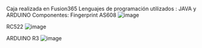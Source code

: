 Caja realizada en Fusion365
Lenguajes de programación utilizados : JAVA y ARDUINO
Componentes: 
Fingerprint AS608
![image](https://github.com/josuedeleon1224560/Fingerprint_Rc522_Arduino_Java/assets/64493954/41e701f5-0663-4733-8c25-4a00ab070afa)

RC522
![image](https://github.com/josuedeleon1224560/Fingerprint_Rc522_Arduino_Java/assets/64493954/1c1c36fd-cdfe-407c-a8b9-ef469408703d)

ARDUINO R3
![image](https://github.com/josuedeleon1224560/Fingerprint_Rc522_Arduino_Java/assets/64493954/43c3f567-e3c0-4517-9bfd-44e60e149710)

